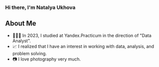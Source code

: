 ### Hi there, I'm Natalya Ukhova

## About Me

- 👩🏼‍🎓 In 2023, I studied at Yandex.Practicum in the direction of "Data Analyst".
- 📈 I realized that I have an interest in working with data, analysis, and problem solving.
- 📷 I love photography very much.


